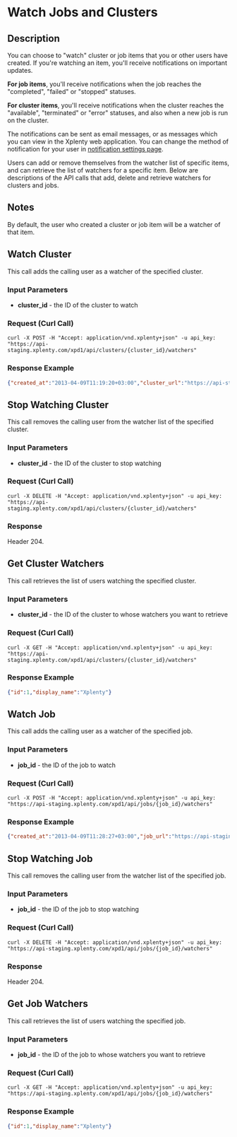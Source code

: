 # Watch Jobs and Clusters

## Description
You can choose to "watch" cluster or job items that you or other users have created. 
If you're watching an item, you'll receive notifications on important updates.

**For job items**, you'll receive notifications when the job reaches the "completed", "failed" or "stopped" statuses.

**For cluster items**, you'll receive notifications when the cluster reaches the "available", "terminated" or "error" statuses,
and also when a new job is run on the cluster.

The notifications can be sent as email messages, or as messages which you can view in the Xplenty web application.
You can change the method of notification for your user in [notification settings page](https://app.xplenty.com/settings/notifications).

Users can add or remove themselves from the watcher list of specific items, and can retrieve the list of watchers for a specific item.
Below are descriptions of the API calls that add, delete and retrieve watchers for clusters and jobs.

## Notes
By default, the user who created a cluster or job item will be a watcher of that item.

## Watch Cluster
This call adds the calling user as a watcher of the specified cluster.

### Input Parameters
* **cluster_id** - the ID of the cluster to watch

### Request (Curl Call)
```shell
curl -X POST -H "Accept: application/vnd.xplenty+json" -u api_key: "https://api-staging.xplenty.com/xpd1/api/clusters/{cluster_id}/watchers"
```

### Response Example
```json
{"created_at":"2013-04-09T11:19:20+03:00","cluster_url":"https://api-staging.xplenty.com/xpd1/api/clusters/370"}
```

## Stop Watching Cluster
This call removes the calling user from the watcher list of the specified cluster.

### Input Parameters
* **cluster_id** - the ID of the cluster to stop watching

### Request (Curl Call)
```shell
curl -X DELETE -H "Accept: application/vnd.xplenty+json" -u api_key: "https://api-staging.xplenty.com/xpd1/api/clusters/{cluster_id}/watchers"
```

### Response
Header 204.

## Get Cluster Watchers
This call retrieves the list of users watching the specified cluster.

### Input Parameters
* **cluster_id** - the ID of the cluster to whose watchers you want to retrieve

### Request (Curl Call)
```shell
curl -X GET -H "Accept: application/vnd.xplenty+json" -u api_key: "https://api-staging.xplenty.com/xpd1/api/clusters/{cluster_id}/watchers"
```

### Response Example
```json
{"id":1,"display_name":"Xplenty"}
```

## Watch Job
This call adds the calling user as a watcher of the specified job.

### Input Parameters
* **job_id** - the ID of the job to watch

### Request (Curl Call)
```shell
curl -X POST -H "Accept: application/vnd.xplenty+json" -u api_key: "https://api-staging.xplenty.com/xpd1/api/jobs/{job_id}/watchers"
```

### Response Example
```json
{"created_at":"2013-04-09T11:28:27+03:00","job_url":"https://api-staging.xplenty.com/xpd1/api/jobs/492"}
```

## Stop Watching Job
This call removes the calling user from the watcher list of the specified job.

### Input Parameters
* **job_id** - the ID of the job to stop watching

### Request (Curl Call)
```shell
curl -X DELETE -H "Accept: application/vnd.xplenty+json" -u api_key: "https://api-staging.xplenty.com/xpd1/api/jobs/{job_id}/watchers"
```

### Response
Header 204.

## Get Job Watchers
This call retrieves the list of users watching the specified job.

### Input Parameters
* **job_id** - the ID of the job to whose watchers you want to retrieve

### Request (Curl Call)
```shell
curl -X GET -H "Accept: application/vnd.xplenty+json" -u api_key: "https://api-staging.xplenty.com/xpd1/api/jobs/{job_id}/watchers"
```

### Response Example
```json
{"id":1,"display_name":"Xplenty"}
```
